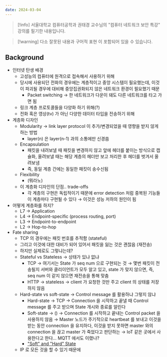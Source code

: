```yaml
---
date: 2024-03-04
---
```

> [!info] 서울대학교 컴퓨터공학과 권태경 교수님의 "컴퓨터 네트워크 보안 특강" 강의를 필기한 내용입니다.

> [!warning] 다소 잘못된 내용과 구어적 표현 이 포함되어 있을 수 있습니다.

## Background

- 인터넷 탄생 배경
    - 고성능의 컴퓨터에 원격으로 접속해서 사용하기 위해
    - 당시에 사용되던 전화의 경우에는 계층적이고 중앙 시스템이 필요했는데, 이것이 파괴될 경우에 대비해 중앙집권화되지 않은 네트워크 환경이 필요했기 때문
        - Packet switching → 한 네트워크가 다운이 돼도 다른 네트워크를 타고 가면 됨
    - 링크 계층 프로토콜들을 다양화 하기 위해(?)
    - 전화 혹은 영상(tv) 가 아닌 다양한 데이터 타입을 전송하기 위해
- 계층화 디자인
    - Modularity → link layer protocol 이 추가/변경되었을 때 영향을 받지 않게 하는 방법
        - layer(n) 은 layer(n-1) 과의 소통에만 신경씀
    - Encapsulation
        - 패킷을 내려보낼 때 패킷을 변경하지 않고 앞에 헤더를 붙이는 방식으로 캡슐화, 올려보낼 때는 해당 계층의 헤더만 보고 처리한 후 헤더를 벗겨서 올려보냄
        - 즉, 동일 계층 간에는 동일한 패킷이 송수신됨
    - Flexibility
        - (뭐라노)
    - 이 계층화 디자인의 단점.. trade-offs
        - 각 계층의 구현은 독립적이기 때문에 error detection 처럼 중복된 기능들이 계층마다 구현될 수 있다 → 이것은 성능 저하의 원인이 됨
- 어떻게 계층화를 하지?
    - L7 → Application
    - L4 → Endpoint-specific (process routing, port)
    - L3 → Endpoint-to-endpoint
    - L2 → Hop-to-hop
- Fate sharing
    - TCP 의 경우에는 패킷 번호를 추적함 (stateful)
    - 그리고 이것에 대한 대비가 되어 있어서 패킷을 잃는 것은 괜찮음 (재전송)
    - 하지만 실제로도 그렇냐는데?
    - Stateful vs Stateless → 상태가 있냐 없냐
        - TCP → 여기서는 State 가 seq num 으로 구현되는 것 → 몇번 패킷이 전송될지 서버와 클리이언트가 모두 알고 있고, state 가 맞지 않으면, 즉, seq num 이 같지 않으면 재전송을 통해 맞춤
        - HTTP → stateless → client 가 요청한 것만 주고 client 의 상태를 저장하지 않음
    - Hard-state vs soft-state → Control message 를 활용하냐 그렇지 않냐
        - Hard-state → TCP → Connection 을 시작하고 끝낼 때 Control message 를 주고 받으며 State 개시와 종료를 알린다
        - Soft-state → () → Connection 를 시작하고 끝내는 Control packet 을 사용하지 않음 → Master 노드가 주기적으로 heartbeat 를 보내고 이것을 받는 동안 connection 을 유지하다, 이것을 받지 못하면 master 와의 connection 을 끊고 master 가 죽었다고 판단하는 → IoT 같은 곳에서 사용한다고 한다… MQTT 에서도 이랬나?
		- ["Soft" and "Hard" State](http://mercury.lcs.mit.edu/~jnc/tech/hard_soft.html)
    - IP 로 모든 것을 할 수 있기 때문에